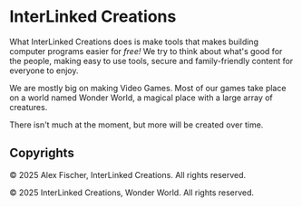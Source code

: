 # InterLinked Creations

What InterLinked Creations does is make tools that makes building computer programs easier for _free!_ We try to think about what's good for the people, making easy to use tools, secure and family-friendly content for everyone to enjoy.

We are mostly big on making Video Games. Most of our games take place on a world named Wonder World, a magical place with a large array of creatures. 

There isn't much at the moment, but more will be created over time.

<!--
👩‍💻 Useful resources - where can the community find your docs? Is there anything else the community should know?
🍿 Fun facts - what does your team eat for breakfast?
🧙 Remember, you can do mighty things with the power of [Markdown](https://docs.github.com/github/writing-on-github/getting-started-with-writing-and-formatting-on-github/basic-writing-and-formatting-syntax)
--> 
## Copyrights

© 2025 Alex Fischer, InterLinked Creations. All rights reserved.

© 2025 InterLinked Creations, Wonder World. All rights reserved.
